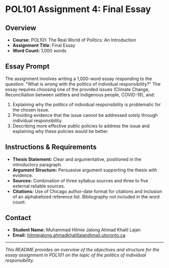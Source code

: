 # POL101 Assignment 4: Final Essay

## Overview

- **Course:** POL101: The Real World of Politics: An Introduction
- **Assignment Title:** Final Essay
- **Word Count:** 1,000 words

## Essay Prompt

The assignment involves writing a 1,000-word essay responding to the question: "What is wrong with the politics of individual responsibility?" The essay requires choosing one of the provided issues (Climate Change, Reconciliation between settlers and Indigenous people, COVID-19), and:
1. Explaining why the politics of individual responsibility is problematic for the chosen issue.
2. Providing evidence that the issue cannot be addressed solely through individual responsibility.
3. Describing more effective public policies to address the issue and explaining why these policies would be better.

## Instructions & Requirements

- **Thesis Statement:** Clear and argumentative, positioned in the introductory paragraph.
- **Argument Structure:** Persuasive argument supporting the thesis with evidence.
- **Sources:** Combination of three syllabus sources and three to five external reliable sources.
- **Citations:** Use of Chicago author-date format for citations and inclusion of an alphabetized reference list. Bibliography not included in the word count.

## Contact

- **Student Name:** Muhammad Hilmie Jalong Ahmad Khalil Lajan
- **Email:** hilmiejalong.ahmadkhalillajan@mail.utoronto.ca

---
*This README provides an overview of the objectives and structure for the essay assignment in POL101 on the topic of the politics of individual responsibility.*
